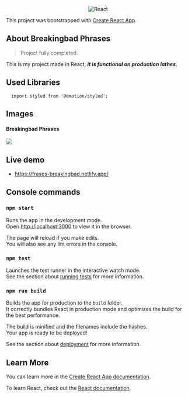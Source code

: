 <p align="center">
<img src="https://i.ibb.co/pPYfKM0/React.png" alt="React" border="0">
<p>

This project was bootstrapped with [Create React App](https://github.com/facebook/create-react-app).



## About Breakingbad Phrases

>Project fully completed.

This is my project made in React, ***it is functional on production lathes***.

## Used Libraries
```plain
  import styled from '@emotion/styled';
```


## Images

#### Breakingbad Phrases

<img src=https://i.ibb.co/jvxHrpv/breadking.png>



## Live demo

* https://frases-breakingbad.netlify.app/




## Console commands


### `npm start`

Runs the app in the development mode.<br />
Open [http://localhost:3000](http://localhost:3000) to view it in the browser.

The page will reload if you make edits.<br />
You will also see any lint errors in the console.

### `npm test`

Launches the test runner in the interactive watch mode.<br />
See the section about [running tests](https://facebook.github.io/create-react-app/docs/running-tests) for more information.

### `npm run build`

Builds the app for production to the `build` folder.<br />
It correctly bundles React in production mode and optimizes the build for the best performance.

The build is minified and the filenames include the hashes.<br />
Your app is ready to be deployed!

See the section about [deployment](https://facebook.github.io/create-react-app/docs/deployment) for more information.


## Learn More

You can learn more in the [Create React App documentation](https://facebook.github.io/create-react-app/docs/getting-started).

To learn React, check out the [React documentation](https://reactjs.org/).
